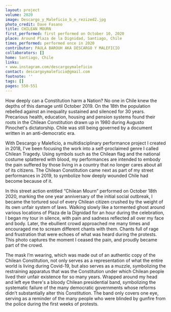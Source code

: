 ```yaml
---
layout: project
volume: 2020
image: Descargo_y_Maleficio_b_n_rezized2.jpg
photo_credit: Dave Fasano
title: CHILEAN MOURN
first_performed: first performed on October 10, 2020
place: Around Plaza de la Dignidad, Santiago, Chile
times_performed: performed once in 2020
contributor: PAULA BAROUH AKA DESCARGO Y MALEFICIO
collaborators: []
home: Santiago, Chile
links:
- www.instagram.com/descargoymaleficio
contact: descargoymaleficio@gmail.com
footnote: ''
tags: []
pages: 550-551
---
```




How deeply can a Constitution harm a Nation?
No one in Chile knew the depths of this damage until October 2019. On the 18th the population rebelled against an inequality sustained and silenced for 30 years. Precarious health, education, housing and pension systems found their roots in the Chilean Constitution drawn up in 1980 during Augusto Pinochet's dictatorship. Chile was still being governed by a document written in an anti-democratic era.
 
With Descargo y Maleficio, a multidisciplinary performance project I created in 2018, 
I've been focusing the work into a self-proclaimed genre I called Chilean Tragedy. Using symbols such as the Chilean flag and the national costume splattered with blood, my performances are intended to embody the pain suffered by those living in a country that no longer cares about all of its citizens. The Chilean Constitution came next as part of my street performances in 2019, to symbolize how deeply wounded Chile had become because of it.

In this street action entitled “Chilean Mourn” performed on October 18th 2020, marking the one year anniversary of the initial social outbreak, I became the tortured soul of every Chilean citizen crushed by the weight of its own unfair system of laws. 
Walking slowly like a tormented ghost around various locations of Plaza de la Dignidad for an hour during the celebration, I began my tour in silence, with pain and sadness reflected all over my face and body. Later, the ebullient crowd approached me many times and encouraged me to scream different chants with them. Chants full of rage and frustration that were echoes of what was heard during the protests. This photo captures the moment I ceased the pain, and proudly became part of the crowd.

The mask I’m wearing, which was made out of an authentic copy of the Chilean Constitution, not only serves as a representation of what the entire world is living during Covid-19, but also serves as a muzzle, symbolizing the restraining apparatus that was the Constitution under which Chilean people lived their unfair existence for so many years. 
Wrapped around my head and left eye there's a bloody Chilean presidential band, symbolizing the systematic failure of the many democratic governments whose reforms didn’t substantially alter this Constitution. The band only covers one eye, serving as a reminder of the many people who were blinded by gunfire from the police during the first weeks of protests. 


